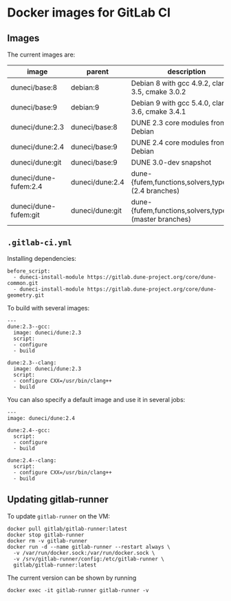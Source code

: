 Docker images for GitLab CI
===========================

Images
------

The current images are:

| image                    | parent          | description                                               |
|--------------------------|-----------------|-----------------------------------------------------------|
| duneci/base:8            | debian:8        | Debian 8 with gcc 4.9.2, clang 3.5, cmake 3.0.2           |
| duneci/base:9            | debian:9        | Debian 9 with gcc 5.4.0, clang 3.6, cmake 3.4.1           |
| duneci/dune:2.3          | duneci/base:8   | DUNE 2.3 core modules from Debian                         |
| duneci/dune:2.4          | duneci/base:9   | DUNE 2.4 core modules from Debian                         |
| duneci/dune:git          | duneci/base:9   | DUNE 3.0-dev snapshot                                     |
| duneci/dune-fufem:2.4    | duneci/dune:2.4 | dune-{fufem,functions,solvers,typetree} (2.4 branches)    |
| duneci/dune-fufem:git    | duneci/dune:git | dune-{fufem,functions,solvers,typetree} (master branches) |

`.gitlab-ci.yml`
----------------

Installing dependencies:
```
before_script:
  - duneci-install-module https://gitlab.dune-project.org/core/dune-common.git
  - duneci-install-module https://gitlab.dune-project.org/core/dune-geometry.git
```

To build with several images:
```
---
dune:2.3--gcc:
  image: duneci/dune:2.3
  script:
  - configure
  - build

dune:2.3--clang:
  image: duneci/dune:2.3
  script:
  - configure CXX=/usr/bin/clang++
  - build
```

You can also specify a default image and use it in several jobs:

```
---
image: duneci/dune:2.4

dune:2.4--gcc:
  script:
  - configure
  - build

dune:2.4--clang:
  script:
  - configure CXX=/usr/bin/clang++
  - build
```

Updating gitlab-runner
----------------------

To update `gitlab-runner` on the VM:

```
docker pull gitlab/gitlab-runner:latest
docker stop gitlab-runner
docker rm -v gitlab-runner
docker run -d --name gitlab-runner --restart always \
  -v /var/run/docker.sock:/var/run/docker.sock \
  -v /srv/gitlab-runner/config:/etc/gitlab-runner \
  gitlab/gitlab-runner:latest
```

The current version can be shown by running

```
docker exec -it gitlab-runner gitlab-runner -v
```
